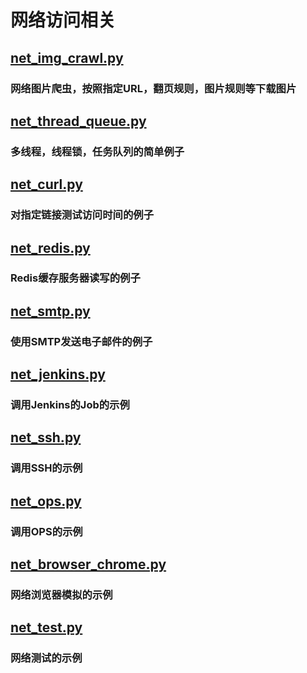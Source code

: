 # 网络访问相关

## [net_img_crawl.py](net_img_crawl.py)
### 网络图片爬虫，按照指定URL，翻页规则，图片规则等下载图片

## [net_thread_queue.py](net_thread_queue.py)
### 多线程，线程锁，任务队列的简单例子

## [net_curl.py](net_curl.py)
### 对指定链接测试访问时间的例子

## [net_redis.py](net_redis.py)
### Redis缓存服务器读写的例子

## [net_smtp.py](net_smtp.py)
### 使用SMTP发送电子邮件的例子

## [net_jenkins.py](net_jenkins.py)
### 调用Jenkins的Job的示例

## [net_ssh.py](net_ssh.py)
### 调用SSH的示例

## [net_ops.py](net_ops.py)
### 调用OPS的示例

## [net_browser_chrome.py](net_browser_chrome.py)
### 网络浏览器模拟的示例

## [net_test.py](net_test.py)
### 网络测试的示例